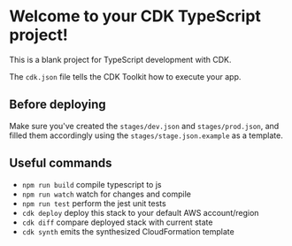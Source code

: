 # Welcome to your CDK TypeScript project!

This is a blank project for TypeScript development with CDK.

The `cdk.json` file tells the CDK Toolkit how to execute your app.

## Before deploying
Make sure you've created the `stages/dev.json` and `stages/prod.json`,
and filled them accordingly using the `stages/stage.json.example` as a
template.

## Useful commands

 * `npm run build`   compile typescript to js
 * `npm run watch`   watch for changes and compile
 * `npm run test`    perform the jest unit tests
 * `cdk deploy`      deploy this stack to your default AWS account/region
 * `cdk diff`        compare deployed stack with current state
 * `cdk synth`       emits the synthesized CloudFormation template
